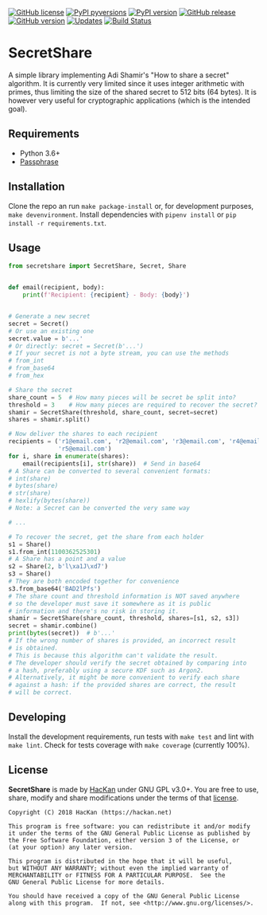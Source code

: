 [![GitHub license](https://img.shields.io/github/license/hackancuba/secretshare-py.svg)](https://github.com/HacKanCuBa/secretshare-py/blob/master/LICENSE) 
[![PyPI pyversions](https://img.shields.io/pypi/pyversions/secretshare-py.svg)](https://pypi.python.org/pypi/secretshare/) 
[![PyPI version](https://badge.fury.io/py/secretshare.svg)](https://badge.fury.io/py/secretshare-py) 
[![GitHub release](https://img.shields.io/github/release/hackancuba/secretshare-py.svg)](https://github.com/hackancuba/secretshare-py/releases/) 
[![GitHub version](https://badge.fury.io/gh/hackancuba%2Fsecretshare-py.svg)](https://badge.fury.io/gh/hackancuba%2Fsecretshare-py) 
[![Updates](https://pyup.io/repos/github/HacKanCuBa/secretshare-py/shield.svg)](https://pyup.io/repos/github/HacKanCuBa/secretshare-py/) 
[![Build Status](https://travis-ci.org/HacKanCuBa/secretshare-py.svg?branch=master)](https://travis-ci.org/HacKanCuBa/secretshare-py) 

# SecretShare

A simple library implementing Adi Shamir's "How to share a secret" algorithm. It is currently very limited since it uses integer arithmetic with primes, thus limiting the size of the shared secret to 512 bits (64 bytes). It is however very useful for cryptographic applications (which is the intended goal).

## Requirements

* Python 3.6+
* [Passphrase](http://github.com/hackancuba/passphrase-py)

## Installation

Clone the repo an run `make package-install` or, for development purposes, `make devenvironment`. Install dependencies with `pipenv install` or `pip install -r requirements.txt`.

## Usage

```python
from secretshare import SecretShare, Secret, Share


def email(recipient, body):
    print(f'Recipient: {recipient} - Body: {body}')


# Generate a new secret
secret = Secret()
# Or use an existing one
secret.value = b'...'
# Or directly: secret = Secret(b'...')
# If your secret is not a byte stream, you can use the methods
# from_int
# from_base64
# from_hex

# Share the secret
share_count = 5  # How many pieces will be secret be split into?
threshold = 3    # How many pieces are required to recover the secret?
shamir = SecretShare(threshold, share_count, secret=secret)
shares = shamir.split()

# Now deliver the shares to each recipient
recipients = ('r1@email.com', 'r2@email.com', 'r3@email.com', 'r4@email.com',
              'r5@email.com')
for i, share in enumerate(shares):
    email(recipients[i], str(share))  # Send in base64
# A Share can be converted to several convenient formats:
# int(share)
# bytes(share)
# str(share)
# hexlify(bytes(share))
# Note: a Secret can be converted the very same way

# ...

# To recover the secret, get the share from each holder 
s1 = Share()
s1.from_int(1100362525301)
# A Share has a point and a value
s2 = Share(2, b'l\xa1J\xd7')
s3 = Share()
# They are both encoded together for convenience
s3.from_base64('BAD2lPfs')
# The share count and threshold information is NOT saved anywhere
# so the developer must save it somewhere as it is public
# information and there's no risk in storing it.
shamir = SecretShare(share_count, threshold, shares=[s1, s2, s3])
secret = shamir.combine()
print(bytes(secret))  # b'...'
# If the wrong number of shares is provided, an incorrect result
# is obtained.
# This is because this algorithm can't validate the result.
# The developer should verify the secret obtained by comparing into
# a hash, preferably using a secure KDF such as Argon2.
# Alternatively, it might be more convenient to verify each share
# against a hash: if the provided shares are correct, the result
# will be correct.
```

## Developing

Install the development requirements, run tests with `make test` and lint with `make lint`. Check for tests coverage with `make coverage` (currently 100%).

## License

**SecretShare** is made by [HacKan](https://hackan.net) under GNU GPL v3.0+. You are free to use, share, modify and share modifications under the terms of that [license](LICENSE).

    Copyright (C) 2018 HacKan (https://hackan.net)

    This program is free software: you can redistribute it and/or modify
    it under the terms of the GNU General Public License as published by
    the Free Software Foundation, either version 3 of the License, or
    (at your option) any later version.

    This program is distributed in the hope that it will be useful,
    but WITHOUT ANY WARRANTY; without even the implied warranty of
    MERCHANTABILITY or FITNESS FOR A PARTICULAR PURPOSE.  See the
    GNU General Public License for more details.

    You should have received a copy of the GNU General Public License
    along with this program.  If not, see <http://www.gnu.org/licenses/>.

